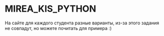 # MIREA_KIS_PYTHON
На сайте для каждого студента разные варианты, из-за этого задания не совпадут, но можете почитать для примера :)
